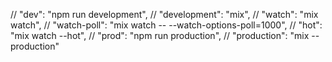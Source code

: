 // "dev": "npm run development",
// "development": "mix",
        // "watch": "mix watch",
        // "watch-poll": "mix watch -- --watch-options-poll=1000",
        // "hot": "mix watch --hot",
        // "prod": "npm run production",
        // "production": "mix --production"